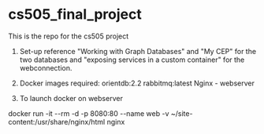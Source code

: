 # cs505_final_project
This is the repo for the cs505 project

1. Set-up reference "Working with Graph Databases" and "My CEP" for the two databases and "exposing services in a custom container" for the webconnection.

2. Docker images required:
    orientdb:2.2
    rabbitmq:latest
    Nginx - webserver

3. To launch docker on webserver 

docker run -it --rm -d -p 8080:80 --name web -v ~/site-content:/usr/share/nginx/html nginx